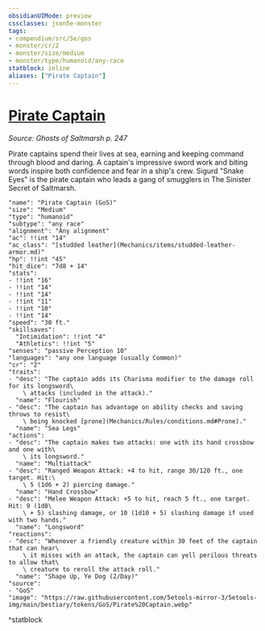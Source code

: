 ```yaml
---
obsidianUIMode: preview
cssclasses: json5e-monster
tags:
- compendium/src/5e/gos
- monster/cr/2
- monster/size/medium
- monster/type/humanoid/any-race
statblock: inline
aliases: ["Pirate Captain"]
---
```

# [Pirate Captain](Mechanics\bestiary\humanoid/pirate-captain-gos.md)
*Source: Ghosts of Saltmarsh p. 247*  

Pirate captains spend their lives at sea, earning and keeping command through blood and daring. A captain's impressive sword work and biting words inspire both confidence and fear in a ship's crew. Sigurd "Snake Eyes" is the pirate captain who leads a gang of smugglers in The Sinister Secret of Saltmarsh.

```statblock
"name": "Pirate Captain (GoS)"
"size": "Medium"
"type": "humanoid"
"subtype": "any race"
"alignment": "Any alignment"
"ac": !!int "14"
"ac_class": "[studded leather](Mechanics/items/studded-leather-armor.md)"
"hp": !!int "45"
"hit_dice": "7d8 + 14"
"stats":
- !!int "16"
- !!int "14"
- !!int "14"
- !!int "11"
- !!int "10"
- !!int "14"
"speed": "30 ft."
"skillsaves":
  "Intimidation": !!int "4"
  "Athletics": !!int "5"
"senses": "passive Perception 10"
"languages": "any one language (usually Common)"
"cr": "2"
"traits":
- "desc": "The captain adds its Charisma modifier to the damage roll for its longsword\
    \ attacks (included in the attack)."
  "name": "Flourish"
- "desc": "The captain has advantage on ability checks and saving throws to resist\
    \ being knocked [prone](Mechanics/Rules/conditions.md#Prone)."
  "name": "Sea Legs"
"actions":
- "desc": "The captain makes two attacks: one with its hand crossbow and one with\
    \ its longsword."
  "name": "Multiattack"
- "desc": "Ranged Weapon Attack: +4 to hit, range 30/120 ft., one target. Hit:\
    \ 5 (1d6 + 2) piercing damage."
  "name": "Hand Crossbow"
- "desc": "Melee Weapon Attack: +5 to hit, reach 5 ft., one target. Hit: 9 (1d8\
    \ + 5) slashing damage, or 10 (1d10 + 5) slashing damage if used with two hands."
  "name": "Longsword"
"reactions":
- "desc": "Whenever a friendly creature within 30 feet of the captain that can hear\
    \ it misses with an attack, the captain can yell perilous threats to allow that\
    \ creature to reroll the attack roll."
  "name": "Shape Up, Ye Dog (2/Day)"
"source":
- "GoS"
"image": "https://raw.githubusercontent.com/5etools-mirror-3/5etools-img/main/bestiary/tokens/GoS/Pirate%20Captain.webp"
```
^statblock